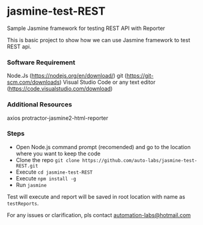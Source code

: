 # jasmine-test-REST
Sample Jasmine framework for testing REST API with Reporter

This is basic project to show how we can use Jasmine framework to test REST api.

### Software Requirement
Node.Js (https://nodejs.org/en/download/)
git (https://git-scm.com/downloads)
Visual Studio Code or any text editor (https://code.visualstudio.com/download)

### Additional Resources
axios
protractor-jasmine2-html-reporter

### Steps
- Open Node.js command prompt (recomended) and go to the location where you want to keep the code
- Clone the repo `git clone https://github.com/auto-labs/jasmine-test-REST.git`
- Execute `cd jasmine-test-REST`
- Execute `npm install -g`
- Run `jasmine`

Test will execute and report will be saved in root location with name as `testReports`.

For any issues or clarification, pls contact automation-labs@hotmail.com


